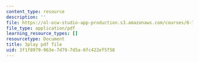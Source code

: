 ```yaml
---
content_type: resource
description: ''
file: https://ol-ocw-studio-app-production.s3.amazonaws.com/courses/8-701-introduction-to-nuclear-and-particle-physics-fall-2020/3f1f8979963e7d797d5a6fc422ef5f58_16iPrwJMvSs.pdf
file_type: application/pdf
learning_resource_types: []
resourcetype: Document
title: 3play pdf file
uid: 3f1f8979-963e-7d79-7d5a-6fc422ef5f58
---
```

